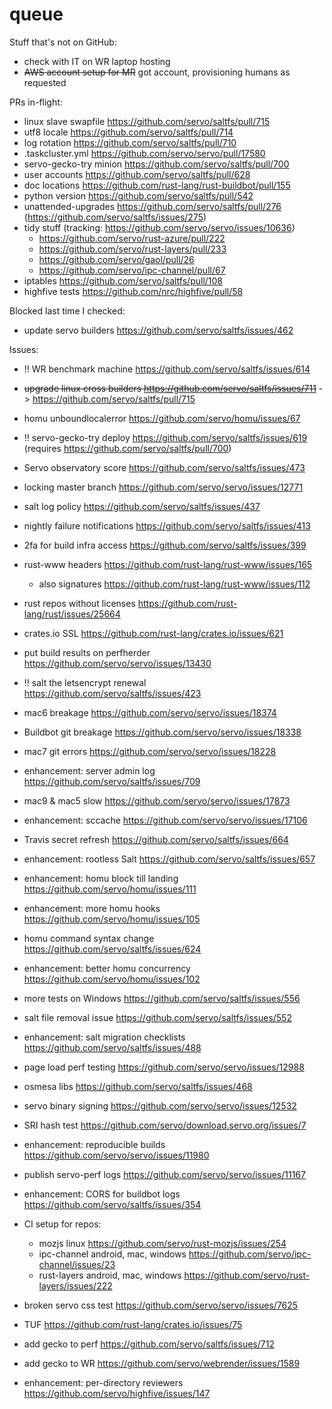 # queue

Stuff that's not on GitHub: 

* check with IT on WR laptop hosting
* ~~AWS account setup for MR~~ got account, provisioning humans as requested

PRs in-flight: 

- linux slave swapfile https://github.com/servo/saltfs/pull/715
- utf8 locale https://github.com/servo/saltfs/pull/714
- log rotation https://github.com/servo/saltfs/pull/710
- .taskcluster.yml https://github.com/servo/servo/pull/17580
- servo-gecko-try minion https://github.com/servo/saltfs/pull/700
- user accounts https://github.com/servo/saltfs/pull/628
- doc locations https://github.com/rust-lang/rust-buildbot/pull/155
- python version https://github.com/servo/saltfs/pull/542
- unattended-upgrades https://github.com/servo/saltfs/pull/276 (https://github.com/servo/saltfs/issues/275)
- tidy stuff (tracking: https://github.com/servo/servo/issues/10636)
  - https://github.com/servo/rust-azure/pull/222
  - https://github.com/servo/rust-layers/pull/233
  - https://github.com/servo/gaol/pull/26
  - https://github.com/servo/ipc-channel/pull/67
- iptables https://github.com/servo/saltfs/pull/108
- highfive tests https://github.com/nrc/highfive/pull/58

Blocked last time I checked: 

- update servo builders https://github.com/servo/saltfs/issues/462


Issues:

- :bangbang: WR benchmark machine https://github.com/servo/saltfs/issues/614
- ~~upgrade linux cross builders https://github.com/servo/saltfs/issues/711~~ -> https://github.com/servo/saltfs/pull/715
- homu unboundlocalerror https://github.com/servo/homu/issues/67
- :bangbang: servo-gecko-try deploy https://github.com/servo/saltfs/issues/619 (requires https://github.com/servo/saltfs/pull/700)
- Servo observatory score https://github.com/servo/saltfs/issues/473
- locking master branch https://github.com/servo/servo/issues/12771
- salt log policy https://github.com/servo/saltfs/issues/437
- nightly failure notifications https://github.com/servo/saltfs/issues/413
- 2fa for build infra access https://github.com/servo/saltfs/issues/399
- rust-www headers https://github.com/rust-lang/rust-www/issues/165
  - also signatures https://github.com/rust-lang/rust-www/issues/112
- rust repos without licenses https://github.com/rust-lang/rust/issues/25664

- crates.io SSL https://github.com/rust-lang/crates.io/issues/621
- put build results on perfherder https://github.com/servo/servo/issues/13430
- :bangbang: salt the letsencrypt renewal https://github.com/servo/saltfs/issues/423
- mac6 breakage https://github.com/servo/servo/issues/18374
- Buildbot git breakage https://github.com/servo/servo/issues/18338
- mac7 git errors https://github.com/servo/servo/issues/18228
- enhancement: server admin log https://github.com/servo/saltfs/issues/709
- mac9 & mac5 slow https://github.com/servo/servo/issues/17873
- enhancement: sccache https://github.com/servo/servo/issues/17106
- Travis secret refresh https://github.com/servo/saltfs/issues/664
- enhancement: rootless Salt https://github.com/servo/saltfs/issues/657
- enhancement: homu block till landing https://github.com/servo/homu/issues/111
- enhancement: more homu hooks https://github.com/servo/homu/issues/105
- homu command syntax change https://github.com/servo/saltfs/issues/624
- enhancement: better homu concurrency https://github.com/servo/homu/issues/102
- more tests on Windows https://github.com/servo/saltfs/issues/556
- salt file removal issue https://github.com/servo/saltfs/issues/552
- enhancement: salt migration checklists https://github.com/servo/saltfs/issues/488
- page load perf testing https://github.com/servo/servo/issues/12988
- osmesa libs https://github.com/servo/saltfs/issues/468
- servo binary signing https://github.com/servo/servo/issues/12532
- SRI hash test https://github.com/servo/download.servo.org/issues/7
- enhancement: reproducible builds https://github.com/servo/servo/issues/11980
- publish servo-perf logs https://github.com/servo/servo/issues/11167
- enhancement: CORS for buildbot logs https://github.com/servo/saltfs/issues/354
- CI setup for repos: 
  -  mozjs linux https://github.com/servo/rust-mozjs/issues/254
  - ipc-channel android, mac, windows https://github.com/servo/ipc-channel/issues/23
  - rust-layers android, mac, windows https://github.com/servo/rust-layers/issues/222
- broken servo css test https://github.com/servo/servo/issues/7625
- TUF https://github.com/rust-lang/crates.io/issues/75
- add gecko to perf https://github.com/servo/saltfs/issues/712
- add gecko to WR https://github.com/servo/webrender/issues/1589
- enhancement: per-directory reviewers https://github.com/servo/highfive/issues/147
